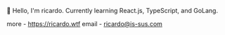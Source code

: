 👋 Hello, I'm ricardo. Currently learning React.js, TypeScript, and GoLang.

more - https://ricardo.wtf
email - ricardo@is-sus.com

